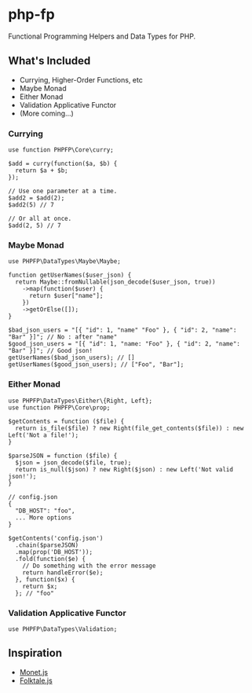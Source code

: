 # php-fp
Functional Programming Helpers and Data Types for PHP.

## What's Included
  * Currying, Higher-Order Functions, etc
  * Maybe Monad
  * Either Monad
  * Validation Applicative Functor
  * (More coming...)
  
### Currying
```
use function PHPFP\Core\curry;

$add = curry(function($a, $b) {
  return $a + $b;
});

// Use one parameter at a time.
$add2 = $add(2);
$add2(5) // 7

// Or all at once.
$add(2, 5) // 7
```

### Maybe Monad
```
use PHPFP\DataTypes\Maybe\Maybe;

function getUserNames($user_json) {
  return Maybe::fromNullable(json_decode($user_json, true))
    ->map(function($user) {
      return $user["name"];
    })
    ->getOrElse([]);
}

$bad_json_users = "[{ "id": 1, "name" "Foo" }, { "id": 2, "name": "Bar" }]"; // No : after "name"
$good_json_users = "[{ "id": 1, "name: "Foo" }, { "id": 2, "name": "Bar" }]"; // Good json!
getUserNames($bad_json_users); // []
getUserNames($good_json_users); // ["Foo", "Bar"];
```

### Either Monad
```
use PHPFP\DataTypes\Either\{Right, Left};
use function PHPFP\Core\prop;

$getContents = function ($file) {
  return is_file($file) ? new Right(file_get_contents($file)) : new Left('Not a file!');
}

$parseJSON = function ($file) {
  $json = json_decode($file, true);
  return is_null($json) ? new Right($json) : new Left('Not valid json!');
}

// config.json
{
  "DB_HOST": "foo",
  ... More options
}

$getContents('config.json')
  .chain($parseJSON)
  .map(prop('DB_HOST'));
  .fold(function($e) {
    // Do something with the error message
    return handleError($e);
  }, function($x) {
    return $x;
  }; // "foo"
```

### Validation Applicative Functor
```
use PHPFP\DataTypes\Validation;
```

## Inspiration
  * [Monet.js](https://github.com/cwmyers/monet.js)
  * [Folktale.js](https://github.com/origamitower/folktale)
